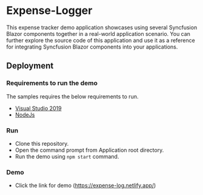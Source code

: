 # Expense-Logger

This expense tracker demo application showcases using several Syncfusion Blazor components together in a real-world application scenario. You can further explore the source code of this application and use it as a reference for integrating Syncfusion Blazor components into your applications.


## Deployment

### Requirements to run the demo

The samples requires the below requirements to run.

* [Visual Studio 2019](https://visualstudio.microsoft.com/vs/)
* [NodeJs](https://nodejs.org/dist/v18.12.1/node-v18.12.1.pkg)

### Run

* Clone this repository.
* Open the command prompt from Application root directory.
* Run the demo using `npm start` command.

### Demo

* Click the link for demo (https://expense-log.netlify.app/)
